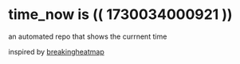 # time_now is (( 1730034000921 ))

an automated repo that shows the currnent time

inspired by [breakingheatmap](https://github.com/breakingheatmap/breakingheatmap)